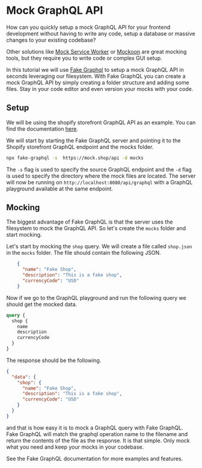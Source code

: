 # Mock GraphQL API

How can you quickly setup a mock GraphQL API for your frontend development without having to write any code, setup a database or massive changes to your existing codebase?

Other solutions like [Mock Service Worker](https://mswjs.io/) or [Mockoon](https://mockoon.com/) are great mocking tools, but they require you to write code or complex GUI setup.

In this tutorial we will use [Fake Graphql](https://github/raysca/fake-graphql) to setup a mock GraphQL API in seconds leveraging our filesystem. With Fake GraphQL you can create a mock GraphQL API by simply creating a folder structure and adding some files. Stay in your code editor and even version your mocks with your code.

## Setup

We will be using the shopify storefront GraphQL API as an example. You can find the documentation [here](https://shopify.dev/docs/storefront-api/reference).

We will start by starting the Fake GraphQL server and pointing it to the Shopify storefront GraphQL endpoint and the mocks folder.

```bash
npx fake-graphql -s  https://mock.shop/api -d mocks
```

The `-s` flag is used to specify the source GraphQL endpoint and the `-d` flag is used to specify the directory where the mock files are located. The server will now be running on `http://localhost:8080/api/graphql` with a GraphQL playground available at the same endpoint.

## Mocking

The biggest advantage of Fake GraphQL is that the server uses the filesystem to mock the GraphQL API. So let's create the `mocks` folder and start mocking.

Let's start by mocking the `shop` query. We will create a file called `shop.json` in the `mocks` folder. The file should contain the following JSON.

```json
    {
      "name": "Fake Shop",
      "description": "This is a fake shop",
      "currencyCode": "USD"
    }
```

Now if we go to the GraphQL playground and run the following query we should get the mocked data.

```graphql
query {
  shop {
    name
    description
    currencyCode
  }
}
```

The response should be the following.

```json
{
  "data": {
    "shop": {
      "name": "Fake Shop",
      "description": "This is a fake shop",
      "currencyCode": "USD"
    }
  }
}
```

and that is how easy it is to mock a GraphQL query with Fake GraphQL. Fake GraphQL will match the graphql operation name to the filename and return the contents of the file as the response. It is that simple. Only mock what you need and keep your mocks in your codebase.

See the Fake GraphQL documentation for more examples and features.

